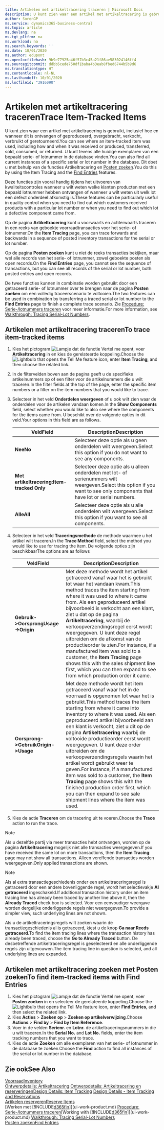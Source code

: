 ```yaml
---
title: Artikelen met artikeltracering traceren | Microsoft Docs
description: U kunt zien waar een artikel met artikeltracering is gebruikt, inclusief hoe en wanneer dit is ontvangen of geproduceerd, overgebracht, verkocht, verbruikt of geretourneerd. U kunt tevens alle huidige exemplaren van een bepaald serie- of lotnummer in de database vinden. Dit doet u met behulp van de functies Artikeltracering en Navigeren.
author: SorenGP
ms.service: dynamics365-business-central
ms.topic: article
ms.devlang: na
ms.tgt_pltfrm: na
ms.workload: na
ms.search.keywords: ''
ms.date: 10/01/2020
ms.author: edupont
ms.openlocfilehash: 9b9e77925a46f57b3c45a21f86ae583024146ff4
ms.sourcegitcommit: ddbb5cede750df1baba4b3eab8fbed6744b5b9d6
ms.translationtype: HT
ms.contentlocale: nl-NL
ms.lasthandoff: 10/01/2020
ms.locfileid: "3916090"
---
```

# <a name="trace-item-tracked-items"></a><span data-ttu-id="7c5f0-105">Artikelen met artikeltracering traceren</span><span class="sxs-lookup"><span data-stu-id="7c5f0-105">Trace Item-Tracked Items</span></span>
<span data-ttu-id="7c5f0-106">U kunt zien waar een artikel met artikeltracering is gebruikt, inclusief hoe en wanneer dit is ontvangen of geproduceerd, overgebracht, verkocht, verbruikt of geretourneerd.</span><span class="sxs-lookup"><span data-stu-id="7c5f0-106">You can see where an item-tracked item was used, including how and when it was received or produced, transferred, sold, consumed, or returned.</span></span> <span data-ttu-id="7c5f0-107">U kunt tevens alle huidige exemplaren van een bepaald serie- of lotnummer in de database vinden.</span><span class="sxs-lookup"><span data-stu-id="7c5f0-107">You can also find all current instances of a specific serial or lot number in the database.</span></span> <span data-ttu-id="7c5f0-108">Dit doet u met behulp van de functies Artikeltracering en [Posten zoeken](ui-find-entries.md).</span><span class="sxs-lookup"><span data-stu-id="7c5f0-108">You do this by using the Item Tracing and the [Find Entries](ui-find-entries.md) features.</span></span>  

<span data-ttu-id="7c5f0-109">Deze functies zijn vooral handig tijdens het uitvoeren van kwaliteitscontroles wanneer u wilt weten welke klanten producten met een bepaald lotnummer hebben ontvangen of wanneer u wilt weten uit welk lot een defect onderdeel afkomstig is.</span><span class="sxs-lookup"><span data-stu-id="7c5f0-109">These features can be particularly useful in quality control when you need to find out which customers received products with a particular lot number or when you need to find out which lot a defective component came from.</span></span>  

 <span data-ttu-id="7c5f0-110">Op de pagina **Artikeltracering** kunt u voorwaarts en achterwaarts traceren in een reeks van geboekte voorraadtransacties voor het serie- of lotnummer.</span><span class="sxs-lookup"><span data-stu-id="7c5f0-110">On the **Item Tracing** page, you can trace forwards and backwards in a sequence of posted inventory transactions for the serial or lot number.</span></span>  

 <span data-ttu-id="7c5f0-111">Op de pagina **Posten zoeken** kunt u niet de reeks transacties bekijken, maar wel alle records van het serie- of lotnummer, zowel geboekte posten als open records.</span><span class="sxs-lookup"><span data-stu-id="7c5f0-111">On the **Find Entries** page, you cannot see the sequence of transactions, but you can see all records of the serial or lot number, both posted entries and open records.</span></span>  

 <span data-ttu-id="7c5f0-112">De twee functies kunnen in combinatie worden gebruikt door een getraceerd serie- of lotnummer over te brengen naar de pagina **Posten zoeken** om een volledig traceerscenario te voltooien.</span><span class="sxs-lookup"><span data-stu-id="7c5f0-112">The two features can be used in combination by transferring a traced serial or lot number to the **Find Entries** page to finish a complete trace scenario.</span></span> <span data-ttu-id="7c5f0-113">Zie [Procedure: Serie-/lotnummers traceren](walkthrough-tracing-serial-lot-numbers.md) voor meer informatie.</span><span class="sxs-lookup"><span data-stu-id="7c5f0-113">For more information, see [Walkthrough: Tracing Serial-Lot Numbers](walkthrough-tracing-serial-lot-numbers.md).</span></span>  

## <a name="to-trace-item-tracked-items"></a><span data-ttu-id="7c5f0-114">Artikelen met artikeltracering traceren</span><span class="sxs-lookup"><span data-stu-id="7c5f0-114">To trace item-tracked items</span></span>  

1.  <span data-ttu-id="7c5f0-115">Kies het pictogram ![Lampje dat de functie Vertel me opent](media/ui-search/search_small.png "Vertel me wat u wilt doen"), voer **Artikeltracering** in en kies de gerelateerde koppeling.</span><span class="sxs-lookup"><span data-stu-id="7c5f0-115">Choose the ![Lightbulb that opens the Tell Me feature](media/ui-search/search_small.png "Tell me what you want to do") icon, enter **Item Tracing**, and then choose the related link.</span></span>  
2.  <span data-ttu-id="7c5f0-116">In de filtervelden boven aan de pagina geeft u de specifieke artikelnummers op of een filter voor de artikelnummers die u wilt traceren.</span><span class="sxs-lookup"><span data-stu-id="7c5f0-116">In the filter fields at the top of the page, enter the specific item numbers or a filter on the item numbers that you would like to trace.</span></span>  
3.  <span data-ttu-id="7c5f0-117">Selecteer in het veld **Onderdelen weergeven** of u ook wilt zien waar de onderdelen voor de artikelen vandaan komen.</span><span class="sxs-lookup"><span data-stu-id="7c5f0-117">In the **Show Components** field, select whether you would like to also see where the components for the items came from.</span></span> <span data-ttu-id="7c5f0-118">U beschikt over de volgende opties in dit veld.</span><span class="sxs-lookup"><span data-stu-id="7c5f0-118">Your options in this field are as follows.</span></span>  

    |<span data-ttu-id="7c5f0-119">Veld</span><span class="sxs-lookup"><span data-stu-id="7c5f0-119">Field</span></span>|<span data-ttu-id="7c5f0-120">Description</span><span class="sxs-lookup"><span data-stu-id="7c5f0-120">Description</span></span>|  
    |----------------------------------|---------------------------------------|  
    |<span data-ttu-id="7c5f0-121">**Nee**</span><span class="sxs-lookup"><span data-stu-id="7c5f0-121">**No**</span></span>|<span data-ttu-id="7c5f0-122">Selecteer deze optie als u geen onderdelen wilt weergeven.</span><span class="sxs-lookup"><span data-stu-id="7c5f0-122">Select this option if you do not want to see any components.</span></span>|  
    |<span data-ttu-id="7c5f0-123">**Met artikeltracering**:</span><span class="sxs-lookup"><span data-stu-id="7c5f0-123">**Item-tracked Only**</span></span>|<span data-ttu-id="7c5f0-124">Selecteer deze optie als u alleen onderdelen met lot- of serienummers wilt weergeven.</span><span class="sxs-lookup"><span data-stu-id="7c5f0-124">Select this option if you want to see only components that have lot or serial numbers.</span></span>|  
    |<span data-ttu-id="7c5f0-125">**Alle**</span><span class="sxs-lookup"><span data-stu-id="7c5f0-125">**All**</span></span>|<span data-ttu-id="7c5f0-126">Selecteer deze optie als u alle onderdelen wilt weergeven.</span><span class="sxs-lookup"><span data-stu-id="7c5f0-126">Select this option if you want to see all components.</span></span>|  

4.  <span data-ttu-id="7c5f0-127">Selecteer in het veld **Traceringsmethode** de methode waarmee u het artikel wilt traceren.</span><span class="sxs-lookup"><span data-stu-id="7c5f0-127">In the **Trace Method** field, select the method you would like to use for tracing the item.</span></span> <span data-ttu-id="7c5f0-128">De volgende opties zijn beschikbaar</span><span class="sxs-lookup"><span data-stu-id="7c5f0-128">The options are as follows</span></span>  

    |<span data-ttu-id="7c5f0-129">Veld</span><span class="sxs-lookup"><span data-stu-id="7c5f0-129">Field</span></span>|<span data-ttu-id="7c5f0-130">Description</span><span class="sxs-lookup"><span data-stu-id="7c5f0-130">Description</span></span>|  
    |----------------------------------|---------------------------------------|  
    |<span data-ttu-id="7c5f0-131">**Gebruik->Oorsprong**</span><span class="sxs-lookup"><span data-stu-id="7c5f0-131">**Usage->Origin**</span></span>|<span data-ttu-id="7c5f0-132">Met deze methode wordt het artikel getraceerd vanaf waar het is gebruikt tot waar het vandaan kwam.</span><span class="sxs-lookup"><span data-stu-id="7c5f0-132">This method traces the item starting from where it was used to where it came from.</span></span> <span data-ttu-id="7c5f0-133">Als een geproduceerd artikel bijvoorbeeld is verkocht aan een klant, ziet u dat op de pagina **Artikeltracering**, waarbij de verkoopverzendingsregel eerst wordt weergegeven. U kunt deze regel uitbreiden om de afkomst van de productieorder te zien.</span><span class="sxs-lookup"><span data-stu-id="7c5f0-133">For instance, if a manufactured item was sold to a customer, the **Item Tracing** page shows this with the sales shipment line first, which you can then expand to see from which production order it came.</span></span>|  
    |<span data-ttu-id="7c5f0-134">**Oorsprong->Gebruik**</span><span class="sxs-lookup"><span data-stu-id="7c5f0-134">**Origin->Usage**</span></span>|<span data-ttu-id="7c5f0-135">Met deze methode wordt het item getraceerd vanaf waar het in de voorraad is opgenomen tot waar het is gebruikt.</span><span class="sxs-lookup"><span data-stu-id="7c5f0-135">This method traces the item starting from where it came into inventory to where it was used.</span></span> <span data-ttu-id="7c5f0-136">Als een geproduceerd artikel bijvoorbeeld aan een klant is verkocht, ziet u dit op de pagina **Artikeltracering** waarbij de voltooide productieorder eerst wordt weergegeven. U kunt deze order uitbreiden om de verkoopverzendingsregels waarin het artikel wordt gebruikt weer te geven.</span><span class="sxs-lookup"><span data-stu-id="7c5f0-136">For instance, if a manufactured item was sold to a customer, the **Item Tracing** page shows this with the finished production order first, which you can then expand to see sale shipment lines where the item was used.</span></span>|  

5.  <span data-ttu-id="7c5f0-137">Kies de actie **Traceren** om de tracering uit te voeren.</span><span class="sxs-lookup"><span data-stu-id="7c5f0-137">Choose the **Trace** action to run the trace.</span></span>  

> [!NOTE]  
>  <span data-ttu-id="7c5f0-138">Als u dezelfde partij via meer transacties hebt ontvangen, worden op de pagina **Artikeltracering** mogelijk niet alle transacties weergegeven.</span><span class="sxs-lookup"><span data-stu-id="7c5f0-138">If you have received the same lot on more transactions, then the **Item Tracing** page may not show all transactions.</span></span> <span data-ttu-id="7c5f0-139">Alleen vereffende transacties worden weergegeven.</span><span class="sxs-lookup"><span data-stu-id="7c5f0-139">Only applied transactions are shown.</span></span>  

> [!NOTE]  
>  <span data-ttu-id="7c5f0-140">Als al extra transactiegeschiedenis onder een artikeltraceringsregel is getraceerd door een andere bovenliggende regel, wordt het selectievakje **Al getraceerd** ingeschakeld.</span><span class="sxs-lookup"><span data-stu-id="7c5f0-140">If additional transaction history under an item tracing line has already been traced by another line above it, then the **Already Traced** check box is selected.</span></span> <span data-ttu-id="7c5f0-141">Voor een eenvoudiger weergave worden dergelijke onderliggende regels niet weergegeven.</span><span class="sxs-lookup"><span data-stu-id="7c5f0-141">To provide a simpler view, such underlying lines are not shown.</span></span>  
>   
>  <span data-ttu-id="7c5f0-142">Als u de artikeltraceringsregels wilt zoeken waarin de transactiegeschiedenis al is getraceerd, kiest u de knop **Ga naar Reeds getraceerd**.</span><span class="sxs-lookup"><span data-stu-id="7c5f0-142">To find the item tracing lines where the transaction history has already been traced, choose the **Go to Already Traced** button.</span></span> <span data-ttu-id="7c5f0-143">De desbetreffende artikeltraceringsregel is geselecteerd en alle onderliggende regels zijn uitgevouwen.</span><span class="sxs-lookup"><span data-stu-id="7c5f0-143">The item tracing line in question is selected, and all underlying lines are expanded.</span></span>  

## <a name="to-find-item-tracked-items-with-find-entries"></a><span data-ttu-id="7c5f0-144">Artikelen met artikeltracering zoeken met Posten zoeken</span><span class="sxs-lookup"><span data-stu-id="7c5f0-144">To find item-tracked items with Find Entries</span></span>  

1. <span data-ttu-id="7c5f0-145">Kies het pictogram ![Lampje dat de functie Vertel me opent](media/ui-search/search_small.png "Vertel me wat u wilt doen"), voer **Posten zoeken** in en selecteer de gerelateerde koppeling.</span><span class="sxs-lookup"><span data-stu-id="7c5f0-145">Choose the ![Lightbulb that opens the Tell Me feature](media/ui-search/search_small.png "Tell me what you want to do") icon, enter **Find Entries**, and then select the related link.</span></span>  
2. <span data-ttu-id="7c5f0-146">Kies **Acties** > **Zoeken op** > **Zoeken op artikelverwijzing**.</span><span class="sxs-lookup"><span data-stu-id="7c5f0-146">Choose **Actions** > **Find by** > **Find by Item Reference**.</span></span>
3. <span data-ttu-id="7c5f0-147">Voer in de velden **Serienr.** en **Lotnr.** de artikeltraceringsnummers in die u wilt traceren.</span><span class="sxs-lookup"><span data-stu-id="7c5f0-147">In the **Serial No.** and **Lot No.** fields, enter the item tracking numbers that you want to trace.</span></span>  
4. <span data-ttu-id="7c5f0-148">Kies de actie **Zoeken** om alle exemplaren van het serie- of lotnummer in de database te zoeken.</span><span class="sxs-lookup"><span data-stu-id="7c5f0-148">Choose the **Find** action to find all instances of the serial or lot number in the database.</span></span>  

## <a name="see-also"></a><span data-ttu-id="7c5f0-149">Zie ook</span><span class="sxs-lookup"><span data-stu-id="7c5f0-149">See Also</span></span>  
[<span data-ttu-id="7c5f0-150">Voorraad</span><span class="sxs-lookup"><span data-stu-id="7c5f0-150">Inventory</span></span>](inventory-manage-inventory.md)  
<span data-ttu-id="7c5f0-151">[Ontwerpdetails: Artikeltracering](design-details-item-tracking.md)
[Ontwerpdetails: Artikeltracering en reserveringen](design-details-item-tracking-and-reservations.md)</span><span class="sxs-lookup"><span data-stu-id="7c5f0-151">[Design Details: Item Tracking](design-details-item-tracking.md)
[Design Details - Item Tracking and Reservations](design-details-item-tracking-and-reservations.md)</span></span>  
[<span data-ttu-id="7c5f0-152">Artikelen reserveren</span><span class="sxs-lookup"><span data-stu-id="7c5f0-152">Reserve Items</span></span>](inventory-how-to-reserve-items.md)  
<span data-ttu-id="7c5f0-153">[Werken met [!INCLUDE[d365fin](includes/d365fin_md.md)]](ui-work-product.md)
[Procedure: Serie-/lotnummers traceren](walkthrough-tracing-serial-lot-numbers.md)</span><span class="sxs-lookup"><span data-stu-id="7c5f0-153">[Working with [!INCLUDE[d365fin](includes/d365fin_md.md)]](ui-work-product.md)
[Walkthrough: Tracing Serial-Lot Numbers](walkthrough-tracing-serial-lot-numbers.md)</span></span>  
[<span data-ttu-id="7c5f0-154">Posten zoeken</span><span class="sxs-lookup"><span data-stu-id="7c5f0-154">Find Entries</span></span>](ui-find-entries.md)  
